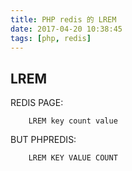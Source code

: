 ```yaml
---
title: PHP redis 的 LREM
date: 2017-04-20 10:38:45
tags: [php, redis]
---
```


## LREM

REDIS PAGE:

````
    LREM key count value
````

BUT PHPREDIS:

````
    LREM KEY VALUE COUNT
````
